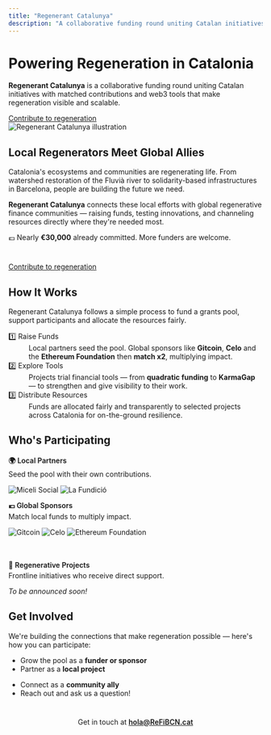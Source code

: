 ```yaml
---
title: "Regenerant Catalunya"
description: "A collaborative funding round uniting Catalan initiatives with matched contributions and web3 tools that make regeneration visible and scalable."
---
```


<div class="hero-section">
  <div class="hero-content">
    <h1>Powering Regeneration in Catalonia</h1>
    <p class="hero-text">
      <strong>Regenerant Catalunya</strong> is a collaborative funding round uniting Catalan initiatives with matched contributions and web3 tools that make regeneration visible and scalable.
    </p>
    <div class="hero-cta">
      <a href="#get-involved" class="cta-button">Contribute to regeneration</a>
    </div>
  </div>
  <div class="hero-image">
    <img src="/static/hero-regencat.png" alt="Regenerant Catalunya illustration" />
  </div>
</div>

<div class="section-tinted">
  <div class="section-content-centered">
    <h2 class="section-title">Local Regenerators Meet Global Allies</h2>
    <p class="section-subtitle">
      Catalonia's ecosystems and communities are regenerating life. From watershed restoration of the Fluvià river to solidarity-based infrastructures in Barcelona, people are building the future we need.
    </p>
    <p class="section-subtitle">
      <strong>Regenerant Catalunya</strong> connects these local efforts with global regenerative finance communities — raising funds, testing innovations, and channeling resources directly where they're needed most.
    </p>
    <p class="section-subtitle">
      💶 Nearly <strong>€30,000</strong> already committed. More funders are welcome.
    </p>
    <div class="hero-cta" style="margin-top: 2.5rem;">
      <a href="#get-involved" class="cta-button">Contribute to regeneration</a>
    </div>
  </div>
</div>

<div class="section-container">
  <div class="section-content-centered">
    <h2 class="section-title">How It Works</h2>
    <p class="section-subtitle">
      Regenerant Catalunya follows a simple process to fund a grants pool, support participants and allocate the resources fairly.
    </p>
  </div>
  
  <div class="section-content-wide">
    <dl class="three-col-grid">
      <div class="grid-item">
        <dt>1️⃣ Raise Funds</dt>
        <dd>
          Local partners seed the pool. Global sponsors like <strong>Gitcoin</strong>, <strong>Celo</strong> and the <strong>Ethereum Foundation</strong> then <strong>match x2</strong>, multiplying impact.
        </dd>
      </div>
      <div class="grid-item">
        <dt>2️⃣ Explore Tools</dt>
        <dd>
          Projects trial financial tools — from <strong>quadratic funding</strong> to <strong>KarmaGap</strong> — to strengthen and give visibility to their work.
        </dd>
      </div>
      <div class="grid-item">
        <dt>3️⃣ Distribute Resources</dt>
        <dd>
          Funds are allocated fairly and transparently to selected projects across Catalonia for on-the-ground resilience.
        </dd>
      </div>
    </dl>
  </div>
</div>

<div class="section-container section-container-tinted">
  <h2 class="section-title">Who's Participating</h2>
  
  <div class="section-content-wide">
    <div class="two-col-grid">
      <div>
        <p style="font-weight: 600; margin-bottom: 0.25rem;">🌍 Local Partners</p>
        <p style="color: var(--darkgray); margin-top: 0.25rem;">Seed the pool with their own contributions.</p>
        <div class="logo-grid">
          <img src="/static/local-partner-m.png" alt="Miceli Social" />
          <img src="/static/local-partner-f.png" alt="La Fundició" />
        </div>
      </div>
      <div>
        <p style="font-weight: 600; margin-bottom: 0.25rem;">💶 Global Sponsors</p>
        <p style="color: var(--darkgray); margin-top: 0.25rem;">Match local funds to multiply impact.</p>
        <div class="logo-grid">
          <img src="/static/global-sponsor-g.png" alt="Gitcoin" />
          <img src="/static/global-sponsor-celo.png" alt="Celo" />
          <img src="/static/global-sponsor-eth.png" alt="Ethereum Foundation" />
        </div>
      </div>
    </div>
    <div style="margin-top: 3rem;">
      <p style="font-weight: 600; margin-bottom: 0.25rem;">🌱 Regenerative Projects</p>
      <p style="color: var(--darkgray); margin-top: 0.25rem;">Frontline initiatives who receive direct support.</p>
      <p style="color: var(--gray); font-style: italic; margin-top: 0.25rem;">To be announced soon!</p>
    </div>
  </div>
</div>

<div id="get-involved" class="section-container">
  <div class="section-content-centered">
    <h2 class="section-title">Get Involved</h2>
    <p class="section-subtitle">
      We're building the connections that make regeneration possible — here's how you can participate:
    </p>
  </div>
  
  <div class="get-involved-grid">
    <ul>
      <li>Grow the pool as a <strong>funder or sponsor</strong></li>
      <li>Partner as a <strong>local project</strong></li>
    </ul>
    <ul>
      <li>Connect as a <strong>community ally</strong></li>
      <li>Reach out and ask us a question!</li>
    </ul>
  </div>
  
  <p style="text-align: center; margin-top: 2.5rem;">
    Get in touch at <a href="mailto:hola@ReFiBCN.cat" style="font-weight: 600;">hola@ReFiBCN.cat</a>
  </p>
</div>

